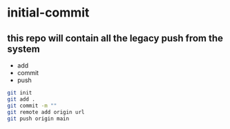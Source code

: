 # initial-commit

## this repo will contain all the legacy push from the system

- add
- commit
- push

```sh
git init
git add .
git commit -m ""
git remote add origin url
git push origin main
```